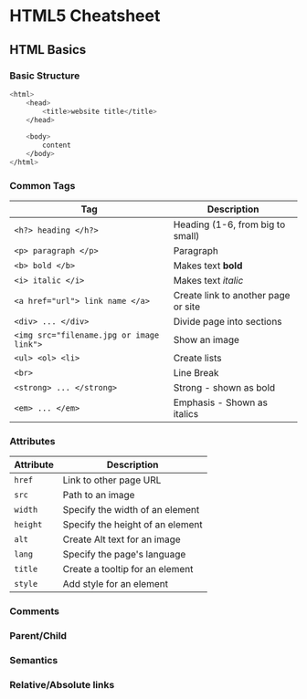# HTML5 Cheatsheet

## HTML Basics

### Basic Structure

```zsh
<html>
    <head>
        <title>website title</title>
    </head>
        
    <body>
        content
    </body>
</html>
```

### Common Tags

| Tag | Description |
| --- | --- |
| `<h?> heading </h?>`| Heading (1-6, from big to small) |
| `<p> paragraph </p>` | Paragraph |
| `<b> bold </b>` | Makes text **bold** |
| `<i> italic </i>` | Makes text *italic* |
| `<a href="url"> link name </a>` | Create link to another page or site |
| `<div> ... </div>` | Divide page into sections |
| `<img src="filename.jpg or image link">` | Show an image |
| `<ul> <ol> <li>` | Create lists |
| `<br>` | Line Break |
| `<strong> ... </strong>` | Strong - shown as bold |
| `<em> ... </em>` | Emphasis - Shown as italics |

### Attributes

| Attribute | Description |
| --- | --- |
| `href` | Link to other page URL |
| `src` | Path to an image |
| `width` | Specify the width of an element |
| `height` | Specify the height of an element |
| `alt` | Create Alt text for an image |
| `lang` | Specify the page's language |
| `title` | Create a tooltip for an element |
| `style` | Add style for an element |

### Comments

### Parent/Child

### Semantics

### Relative/Absolute links
